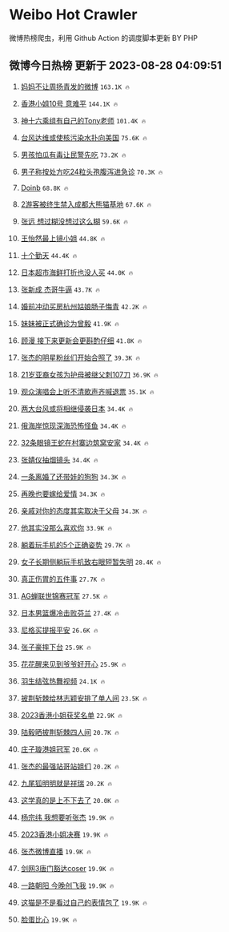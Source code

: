 # Weibo Hot Crawler 



微博热榜爬虫，利用 Github Action 的调度脚本更新 BY PHP 


## 微博今日热榜 更新于 2023-08-28 04:09:51 
1. [妈妈不让周扬青发的微博](https://s.weibo.com/weibo?q=%E5%A6%88%E5%A6%88%E4%B8%8D%E8%AE%A9%E5%91%A8%E6%89%AC%E9%9D%92%E5%8F%91%E7%9A%84%E5%BE%AE%E5%8D%9A&t=31&band_rank=1&Refer=top) `163.1K 🔥` 

1. [香港小姐10号 意难平](https://s.weibo.com/weibo?q=%E9%A6%99%E6%B8%AF%E5%B0%8F%E5%A7%9010%E5%8F%B7%20%E6%84%8F%E9%9A%BE%E5%B9%B3&t=31&band_rank=2&Refer=top) `144.1K 🔥` 

1. [神十六乘组有自己的Tony老师](https://s.weibo.com/weibo?q=%23%E7%A5%9E%E5%8D%81%E5%85%AD%E4%B9%98%E7%BB%84%E6%9C%89%E8%87%AA%E5%B7%B1%E7%9A%84Tony%E8%80%81%E5%B8%88%23&t=31&band_rank=3&Refer=top) `101.4K 🔥` 

1. [台风达维或使核污染水扑向美国](https://s.weibo.com/weibo?q=%23%E5%8F%B0%E9%A3%8E%E8%BE%BE%E7%BB%B4%E6%88%96%E4%BD%BF%E6%A0%B8%E6%B1%A1%E6%9F%93%E6%B0%B4%E6%89%91%E5%90%91%E7%BE%8E%E5%9B%BD%23&t=31&band_rank=4&Refer=top) `75.6K 🔥` 

1. [男孩怕瓜有毒让民警先吃](https://s.weibo.com/weibo?q=%23%E7%94%B7%E5%AD%A9%E6%80%95%E7%93%9C%E6%9C%89%E6%AF%92%E8%AE%A9%E6%B0%91%E8%AD%A6%E5%85%88%E5%90%83%23&t=31&band_rank=5&Refer=top) `73.2K 🔥` 

1. [男子称按处方吃24粒头孢腹泻进急诊](https://s.weibo.com/weibo?q=%23%E7%94%B7%E5%AD%90%E7%A7%B0%E6%8C%89%E5%A4%84%E6%96%B9%E5%90%8324%E7%B2%92%E5%A4%B4%E5%AD%A2%E8%85%B9%E6%B3%BB%E8%BF%9B%E6%80%A5%E8%AF%8A%23&t=31&band_rank=6&Refer=top) `70.3K 🔥` 

1. [Doinb](https://s.weibo.com/weibo?q=Doinb&t=31&band_rank=7&Refer=top) `68.8K 🔥` 

1. [2游客被终生禁入成都大熊猫基地](https://s.weibo.com/weibo?q=%232%E6%B8%B8%E5%AE%A2%E8%A2%AB%E7%BB%88%E7%94%9F%E7%A6%81%E5%85%A5%E6%88%90%E9%83%BD%E5%A4%A7%E7%86%8A%E7%8C%AB%E5%9F%BA%E5%9C%B0%23&t=31&band_rank=8&Refer=top) `67.6K 🔥` 

1. [张远 想过糊没想过这么糊](https://s.weibo.com/weibo?q=%E5%BC%A0%E8%BF%9C%20%E6%83%B3%E8%BF%87%E7%B3%8A%E6%B2%A1%E6%83%B3%E8%BF%87%E8%BF%99%E4%B9%88%E7%B3%8A&t=31&band_rank=9&Refer=top) `59.6K 🔥` 

1. [王怡然最上镜小姐](https://s.weibo.com/weibo?q=%23%E7%8E%8B%E6%80%A1%E7%84%B6%E6%9C%80%E4%B8%8A%E9%95%9C%E5%B0%8F%E5%A7%90%23&t=31&band_rank=10&Refer=top) `44.8K 🔥` 

1. [十个勤天](https://s.weibo.com/weibo?q=%23%E5%8D%81%E4%B8%AA%E5%8B%A4%E5%A4%A9%23&t=31&band_rank=11&Refer=top) `44.4K 🔥` 

1. [日本超市海鲜打折也没人买](https://s.weibo.com/weibo?q=%23%E6%97%A5%E6%9C%AC%E8%B6%85%E5%B8%82%E6%B5%B7%E9%B2%9C%E6%89%93%E6%8A%98%E4%B9%9F%E6%B2%A1%E4%BA%BA%E4%B9%B0%23&t=31&band_rank=12&Refer=top) `44.0K 🔥` 

1. [张新成 杰哥牛逼](https://s.weibo.com/weibo?q=%E5%BC%A0%E6%96%B0%E6%88%90%20%E6%9D%B0%E5%93%A5%E7%89%9B%E9%80%BC&t=31&band_rank=13&Refer=top) `43.7K 🔥` 

1. [婚前冲动买房杭州姑娘肠子悔青](https://s.weibo.com/weibo?q=%23%E5%A9%9A%E5%89%8D%E5%86%B2%E5%8A%A8%E4%B9%B0%E6%88%BF%E6%9D%AD%E5%B7%9E%E5%A7%91%E5%A8%98%E8%82%A0%E5%AD%90%E6%82%94%E9%9D%92%23&t=31&band_rank=14&Refer=top) `42.2K 🔥` 

1. [妹妹被正式确诊为曾毅](https://s.weibo.com/weibo?q=%23%E5%A6%B9%E5%A6%B9%E8%A2%AB%E6%AD%A3%E5%BC%8F%E7%A1%AE%E8%AF%8A%E4%B8%BA%E6%9B%BE%E6%AF%85%23&t=31&band_rank=15&Refer=top) `41.9K 🔥` 

1. [顾漫 接下来更新会更斟酌仔细](https://s.weibo.com/weibo?q=%E9%A1%BE%E6%BC%AB%20%E6%8E%A5%E4%B8%8B%E6%9D%A5%E6%9B%B4%E6%96%B0%E4%BC%9A%E6%9B%B4%E6%96%9F%E9%85%8C%E4%BB%94%E7%BB%86&t=31&band_rank=16&Refer=top) `41.8K 🔥` 

1. [张杰的明星粉丝们开始合照了](https://s.weibo.com/weibo?q=%23%E5%BC%A0%E6%9D%B0%E7%9A%84%E6%98%8E%E6%98%9F%E7%B2%89%E4%B8%9D%E4%BB%AC%E5%BC%80%E5%A7%8B%E5%90%88%E7%85%A7%E4%BA%86%23&t=31&band_rank=17&Refer=top) `39.3K 🔥` 

1. [21岁亚裔女孩为护母被继父刺107刀](https://s.weibo.com/weibo?q=%2321%E5%B2%81%E4%BA%9A%E8%A3%94%E5%A5%B3%E5%AD%A9%E4%B8%BA%E6%8A%A4%E6%AF%8D%E8%A2%AB%E7%BB%A7%E7%88%B6%E5%88%BA107%E5%88%80%23&t=31&band_rank=18&Refer=top) `36.9K 🔥` 

1. [观众演唱会上听不清歌声齐喊退票](https://s.weibo.com/weibo?q=%23%E8%A7%82%E4%BC%97%E6%BC%94%E5%94%B1%E4%BC%9A%E4%B8%8A%E5%90%AC%E4%B8%8D%E6%B8%85%E6%AD%8C%E5%A3%B0%E9%BD%90%E5%96%8A%E9%80%80%E7%A5%A8%23&t=31&band_rank=19&Refer=top) `35.1K 🔥` 

1. [两大台风或将相继侵袭日本](https://s.weibo.com/weibo?q=%23%E4%B8%A4%E5%A4%A7%E5%8F%B0%E9%A3%8E%E6%88%96%E5%B0%86%E7%9B%B8%E7%BB%A7%E4%BE%B5%E8%A2%AD%E6%97%A5%E6%9C%AC%23&t=31&band_rank=20&Refer=top) `34.4K 🔥` 

1. [俄海岸惊现深海恐怖怪鱼](https://s.weibo.com/weibo?q=%23%E4%BF%84%E6%B5%B7%E5%B2%B8%E6%83%8A%E7%8E%B0%E6%B7%B1%E6%B5%B7%E6%81%90%E6%80%96%E6%80%AA%E9%B1%BC%23&t=31&band_rank=21&Refer=top) `34.4K 🔥` 

1. [32条眼镜王蛇在村寨边筑窝安家](https://s.weibo.com/weibo?q=%2332%E6%9D%A1%E7%9C%BC%E9%95%9C%E7%8E%8B%E8%9B%87%E5%9C%A8%E6%9D%91%E5%AF%A8%E8%BE%B9%E7%AD%91%E7%AA%9D%E5%AE%89%E5%AE%B6%23&t=31&band_rank=22&Refer=top) `34.4K 🔥` 

1. [张婧仪抽烟镜头](https://s.weibo.com/weibo?q=%23%E5%BC%A0%E5%A9%A7%E4%BB%AA%E6%8A%BD%E7%83%9F%E9%95%9C%E5%A4%B4%23&t=31&band_rank=23&Refer=top) `34.4K 🔥` 

1. [一条离婚了还带娃的狗狗](https://s.weibo.com/weibo?q=%E4%B8%80%E6%9D%A1%E7%A6%BB%E5%A9%9A%E4%BA%86%E8%BF%98%E5%B8%A6%E5%A8%83%E7%9A%84%E7%8B%97%E7%8B%97&t=31&band_rank=24&Refer=top) `34.3K 🔥` 

1. [再晚也要嫁给爱情](https://s.weibo.com/weibo?q=%E5%86%8D%E6%99%9A%E4%B9%9F%E8%A6%81%E5%AB%81%E7%BB%99%E7%88%B1%E6%83%85&t=31&band_rank=25&Refer=top) `34.3K 🔥` 

1. [亲戚对你的态度其实取决于父母](https://s.weibo.com/weibo?q=%23%E4%BA%B2%E6%88%9A%E5%AF%B9%E4%BD%A0%E7%9A%84%E6%80%81%E5%BA%A6%E5%85%B6%E5%AE%9E%E5%8F%96%E5%86%B3%E4%BA%8E%E7%88%B6%E6%AF%8D%23&t=31&band_rank=26&Refer=top) `34.3K 🔥` 

1. [他其实没那么喜欢你](https://s.weibo.com/weibo?q=%E4%BB%96%E5%85%B6%E5%AE%9E%E6%B2%A1%E9%82%A3%E4%B9%88%E5%96%9C%E6%AC%A2%E4%BD%A0&t=31&band_rank=27&Refer=top) `33.9K 🔥` 

1. [躺着玩手机的5个正确姿势](https://s.weibo.com/weibo?q=%23%E8%BA%BA%E7%9D%80%E7%8E%A9%E6%89%8B%E6%9C%BA%E7%9A%845%E4%B8%AA%E6%AD%A3%E7%A1%AE%E5%A7%BF%E5%8A%BF%23&t=31&band_rank=28&Refer=top) `29.7K 🔥` 

1. [女子长期侧躺玩手机致右眼短暂失明](https://s.weibo.com/weibo?q=%23%E5%A5%B3%E5%AD%90%E9%95%BF%E6%9C%9F%E4%BE%A7%E8%BA%BA%E7%8E%A9%E6%89%8B%E6%9C%BA%E8%87%B4%E5%8F%B3%E7%9C%BC%E7%9F%AD%E6%9A%82%E5%A4%B1%E6%98%8E%23&t=31&band_rank=29&Refer=top) `28.4K 🔥` 

1. [真正伤胃的五件事](https://s.weibo.com/weibo?q=%E7%9C%9F%E6%AD%A3%E4%BC%A4%E8%83%83%E7%9A%84%E4%BA%94%E4%BB%B6%E4%BA%8B&t=31&band_rank=30&Refer=top) `27.7K 🔥` 

1. [AG蝉联世锦赛冠军](https://s.weibo.com/weibo?q=%23AG%E8%9D%89%E8%81%94%E4%B8%96%E9%94%A6%E8%B5%9B%E5%86%A0%E5%86%9B%23&t=31&band_rank=31&Refer=top) `27.5K 🔥` 

1. [日本男篮爆冷击败芬兰](https://s.weibo.com/weibo?q=%23%E6%97%A5%E6%9C%AC%E7%94%B7%E7%AF%AE%E7%88%86%E5%86%B7%E5%87%BB%E8%B4%A5%E8%8A%AC%E5%85%B0%23&t=31&band_rank=32&Refer=top) `27.4K 🔥` 

1. [尼格买提报平安](https://s.weibo.com/weibo?q=%23%E5%B0%BC%E6%A0%BC%E4%B9%B0%E6%8F%90%E6%8A%A5%E5%B9%B3%E5%AE%89%23&t=31&band_rank=33&Refer=top) `26.6K 🔥` 

1. [张子豪摔下台](https://s.weibo.com/weibo?q=%E5%BC%A0%E5%AD%90%E8%B1%AA%E6%91%94%E4%B8%8B%E5%8F%B0&t=31&band_rank=34&Refer=top) `25.9K 🔥` 

1. [花花醒来见到爷爷好开心](https://s.weibo.com/weibo?q=%E8%8A%B1%E8%8A%B1%E9%86%92%E6%9D%A5%E8%A7%81%E5%88%B0%E7%88%B7%E7%88%B7%E5%A5%BD%E5%BC%80%E5%BF%83&t=31&band_rank=35&Refer=top) `25.9K 🔥` 

1. [羽生结弦热舞视频](https://s.weibo.com/weibo?q=%E7%BE%BD%E7%94%9F%E7%BB%93%E5%BC%A6%E7%83%AD%E8%88%9E%E8%A7%86%E9%A2%91&t=31&band_rank=36&Refer=top) `24.1K 🔥` 

1. [披荆斩棘给林志颖安排了单人间](https://s.weibo.com/weibo?q=%23%E6%8A%AB%E8%8D%86%E6%96%A9%E6%A3%98%E7%BB%99%E6%9E%97%E5%BF%97%E9%A2%96%E5%AE%89%E6%8E%92%E4%BA%86%E5%8D%95%E4%BA%BA%E9%97%B4%23&t=31&band_rank=37&Refer=top) `23.5K 🔥` 

1. [2023香港小姐获奖名单](https://s.weibo.com/weibo?q=%232023%E9%A6%99%E6%B8%AF%E5%B0%8F%E5%A7%90%E8%8E%B7%E5%A5%96%E5%90%8D%E5%8D%95%23&t=31&band_rank=38&Refer=top) `22.9K 🔥` 

1. [陆毅晒披荆斩棘四人间](https://s.weibo.com/weibo?q=%23%E9%99%86%E6%AF%85%E6%99%92%E6%8A%AB%E8%8D%86%E6%96%A9%E6%A3%98%E5%9B%9B%E4%BA%BA%E9%97%B4%23&t=31&band_rank=39&Refer=top) `20.7K 🔥` 

1. [庄子璇港姐冠军](https://s.weibo.com/weibo?q=%E5%BA%84%E5%AD%90%E7%92%87%E6%B8%AF%E5%A7%90%E5%86%A0%E5%86%9B&t=31&band_rank=40&Refer=top) `20.6K 🔥` 

1. [张杰的最强站哥站姐们](https://s.weibo.com/weibo?q=%23%E5%BC%A0%E6%9D%B0%E7%9A%84%E6%9C%80%E5%BC%BA%E7%AB%99%E5%93%A5%E7%AB%99%E5%A7%90%E4%BB%AC%23&t=31&band_rank=41&Refer=top) `20.2K 🔥` 

1. [九尾狐明明就是祥瑞](https://s.weibo.com/weibo?q=%23%E4%B9%9D%E5%B0%BE%E7%8B%90%E6%98%8E%E6%98%8E%E5%B0%B1%E6%98%AF%E7%A5%A5%E7%91%9E%23&t=31&band_rank=42&Refer=top) `20.2K 🔥` 

1. [这学真的是上不下去了](https://s.weibo.com/weibo?q=%E8%BF%99%E5%AD%A6%E7%9C%9F%E7%9A%84%E6%98%AF%E4%B8%8A%E4%B8%8D%E4%B8%8B%E5%8E%BB%E4%BA%86&t=31&band_rank=43&Refer=top) `20.0K 🔥` 

1. [杨宗纬 我想要听张杰](https://s.weibo.com/weibo?q=%E6%9D%A8%E5%AE%97%E7%BA%AC%20%E6%88%91%E6%83%B3%E8%A6%81%E5%90%AC%E5%BC%A0%E6%9D%B0&t=31&band_rank=44&Refer=top) `19.9K 🔥` 

1. [2023香港小姐决赛](https://s.weibo.com/weibo?q=2023%E9%A6%99%E6%B8%AF%E5%B0%8F%E5%A7%90%E5%86%B3%E8%B5%9B&t=31&band_rank=45&Refer=top) `19.9K 🔥` 

1. [张杰微博直播](https://s.weibo.com/weibo?q=%23%E5%BC%A0%E6%9D%B0%E5%BE%AE%E5%8D%9A%E7%9B%B4%E6%92%AD%23&t=31&band_rank=46&Refer=top) `19.9K 🔥` 

1. [剑网3唐门豁达coser](https://s.weibo.com/weibo?q=%E5%89%91%E7%BD%913%E5%94%90%E9%97%A8%E8%B1%81%E8%BE%BEcoser&t=31&band_rank=47&Refer=top) `19.9K 🔥` 

1. [一路朝阳 今晚创飞我](https://s.weibo.com/weibo?q=%E4%B8%80%E8%B7%AF%E6%9C%9D%E9%98%B3%20%E4%BB%8A%E6%99%9A%E5%88%9B%E9%A3%9E%E6%88%91&t=31&band_rank=48&Refer=top) `19.9K 🔥` 

1. [这猫是不是看过自己的表情包了](https://s.weibo.com/weibo?q=%E8%BF%99%E7%8C%AB%E6%98%AF%E4%B8%8D%E6%98%AF%E7%9C%8B%E8%BF%87%E8%87%AA%E5%B7%B1%E7%9A%84%E8%A1%A8%E6%83%85%E5%8C%85%E4%BA%86&t=31&band_rank=49&Refer=top) `19.9K 🔥` 

1. [脸蛋比心](https://s.weibo.com/weibo?q=%E8%84%B8%E8%9B%8B%E6%AF%94%E5%BF%83&t=31&band_rank=50&Refer=top) `19.9K 🔥` 

